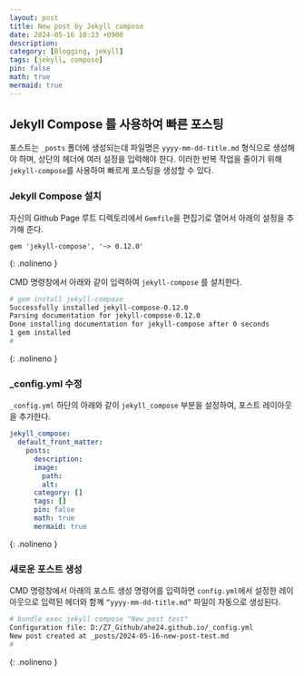 ```yaml
---
layout: post
title: New post by Jekyll compose
date: 2024-05-16 10:23 +0900
description:
category: [Blogging, jekyll]
tags: [jekyll, compose]
pin: false
math: true
mermaid: true
---
```


## Jekyll Compose 를 사용하여 빠른 포스팅

포스트는 `_posts` 폴더에 생성되는데 파일명은 `yyyy-mm-dd-title.md` 형식으로 생성해야 하며, 상단의 헤더에 여러 설정을 입력해야 한다. 이러한 반복 작업을 줄이기 위해 `jekyll-compose`를 사용하여 빠르게 포스팅을 생성할 수 있다.

### Jekyll Compose 설치

자신의 Github Page 루트 디렉토리에서 `Gemfile`을 편집기로 열어서 아래의 설정을 추가해 준다.

```text
gem 'jekyll-compose', '~> 0.12.0'
```
{: .nolineno }

CMD 명령창에서 아래와 같이 입력하여 `jekyll-compose` 를 설치한다.

```sh
# gem install jekyll-compose
Successfully installed jekyll-compose-0.12.0
Parsing documentation for jekyll-compose-0.12.0
Done installing documentation for jekyll-compose after 0 seconds
1 gem installed
# 
```
{: .nolineno }

### _config.yml 수정

`_config.yml` 하단의 아래와 같이 `jekyll_compose` 부분을 설정하여, 포스트 레이아웃을 추가한다.

```yaml
jekyll_compose:
  default_front_matter:
    posts:
      description:
      image:
        path:
        alt:
      category: []
      tags: []
      pin: false
      math: true
      mermaid: true
```
{: .nolineno }

### 새로운 포스트 생성

CMD 명령창에서 아래의 포스트 생성 명령어를 입력하면 `config.yml`에서 설정한 레이아웃으로 입력된 헤더와 함꼐 `“yyyy-mm-dd-title.md”` 파일이 자동으로 생성된다.

```sh
# bundle exec jekyll compose "New post test"
Configuration file: D:/Z7_Github/ahe24.github.io/_config.yml
New post created at _posts/2024-05-16-new-post-test.md
# 
```
{: .nolineno }
